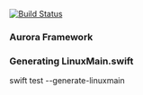 [![Build Status](https://dev.azure.com/spacenation/spacenation/_apis/build/status/spacenation.aurora-swift?branchName=master)](https://dev.azure.com/spacenation/spacenation/_build/latest?definitionId=1&branchName=master)

### Aurora Framework

### Generating LinuxMain.swift
swift test --generate-linuxmain
